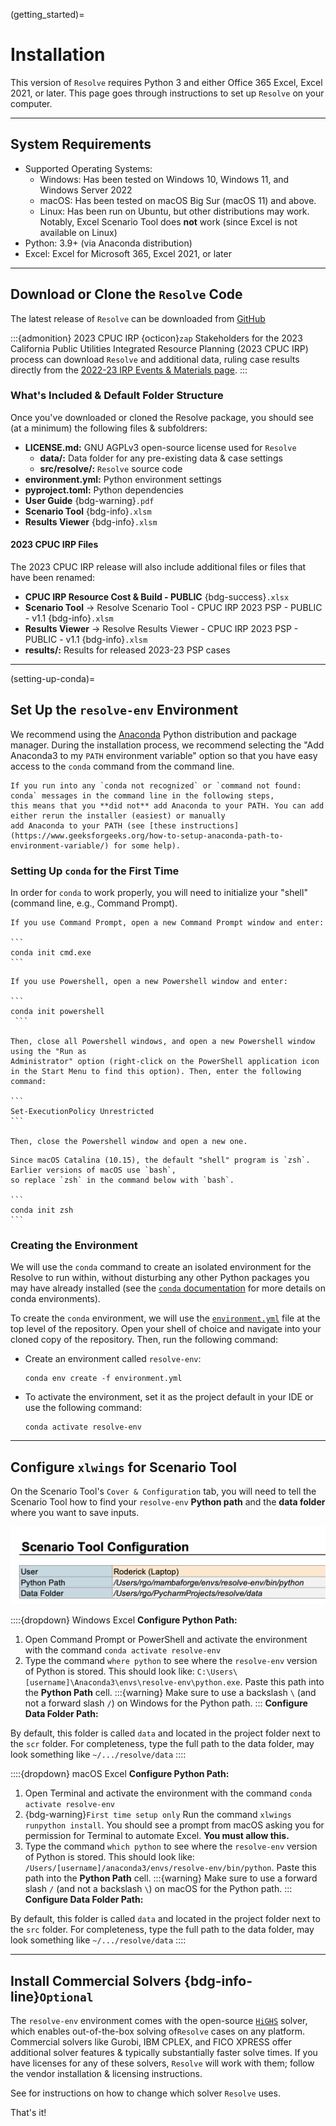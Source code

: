(getting_started)=
# Installation

This version of `Resolve` requires Python 3 and either Office 365 Excel, Excel 2021, or later. This page 
goes through instructions to set up `Resolve` on your computer.

---

## System Requirements
- Supported Operating Systems: 
  - Windows: Has been tested on Windows 10, Windows 11, and Windows Server 2022
  - macOS: Has been tested on macOS Big Sur (macOS 11) and above.
  - Linux: Has been run on Ubuntu, but other distributions may work. Notably, Excel Scenario Tool does **not** work 
    (since Excel is not available on Linux)
- Python: 3.9+ (via Anaconda distribution)
- Excel: Excel for Microsoft 365, Excel 2021, or later

---

## Download or Clone the `Resolve` Code

The latest release of `Resolve` can be downloaded from [GitHub](https://github.com/e3-/resolve/releases/latest)

:::{admonition} 2023 CPUC IRP {octicon}`zap`
Stakeholders for the 2023 California Public Utilities Integrated Resource Planning (2023 CPUC IRP) process can download 
`Resolve` and additional data, ruling case results directly from the [2022-23 IRP Events & Materials page](https://www.cpuc.ca.gov/industries-and-topics/electrical-energy/electric-power-procurement/long-term-procurement-planning/2022-irp-cycle-events-and-materials).
:::

### What's Included & Default Folder Structure

Once you've downloaded or cloned the Resolve package, you should see (at a minimum) the following files & subfoldrers:

* **LICENSE.md:** GNU AGPLv3 open-source license used for `Resolve`
  * **data/:** Data folder for any pre-existing data & case settings
  * **src/resolve/:** `Resolve` source code
* **environment.yml:** Python environment settings
* **pyproject.toml:** Python dependencies
* **User Guide** {bdg-warning}`.pdf`
* **Scenario Tool** {bdg-info}`.xlsm`
* **Results Viewer** {bdg-info}`.xlsm`

#### 2023 CPUC IRP Files

The 2023 CPUC IRP release will also include additional files or files that have been renamed:
- **CPUC IRP Resource Cost & Build - PUBLIC** {bdg-success}`.xlsx`
- **Scenario Tool** → Resolve Scenario Tool - CPUC IRP 2023 PSP - PUBLIC - v1.1 {bdg-info}`.xlsm`
- **Results Viewer** → Resolve Results Viewer - CPUC IRP 2023 PSP - PUBLIC - v1.1 {bdg-info}`.xlsm`
- **results/:** Results for released 2023-23 PSP cases 

---

(setting-up-conda)=
## Set Up the `resolve-env` Environment

We recommend using the [Anaconda](https://www.continuum.io/downloads) Python distribution and package manager. 
During the installation process, we recommend selecting the "Add Anaconda3 to my `PATH` environment variable" option
so that you have easy access to the `conda` command from the command line.

```{tip}
If you run into any `conda not recognized` or `command not found: conda` messages in the command line in the following steps,
this means that you **did not** add Anaconda to your PATH. You can add either rerun the installer (easiest) or manually
add Anaconda to your PATH (see [these instructions](https://www.geeksforgeeks.org/how-to-setup-anaconda-path-to-environment-variable/) for some help).
```

### Setting Up `conda` for the First Time

In order for `conda` to work properly, you will need to initialize your "shell" (command line, e.g., Command Prompt). 

````{dropdown} Option 1: Using Command Prompt
If you use Command Prompt, open a new Command Prompt window and enter:

```
conda init cmd.exe
```
````

````{dropdown} Option 2: Using PowerShell
If you use Powershell, open a new Powershell window and enter:

```
conda init powershell
 ```
 
Then, close all Powershell windows, and open a new Powershell window using the "Run as 
Administrator" option (right-click on the PowerShell application icon in the Start Menu to find this option). Then, enter the following command: 
 
```
Set-ExecutionPolicy Unrestricted
```

Then, close the Powershell window and open a new one. 
````

````{dropdown} Option 3: Using macOS Terminal
Since macOS Catalina (10.15), the default "shell" program is `zsh`. Earlier versions of macOS use `bash`, 
so replace `zsh` in the command below with `bash`.

```
conda init zsh
```
````

### Creating the Environment

We will use the `conda` command to create an isolated environment for the Resolve to run within, without 
disturbing any other Python packages you may have already installed (see the [`conda` documentation](https://docs.conda.io/projects/conda/en/latest/user-guide/tasks/manage-environments.html) for more details on conda environments).

To create the `conda` environment, we will use the [`environment.yml`](https://github.com/e3-/kit/blob/main/environment.yml) 
file at the top level of the repository. Open your shell of choice and navigate into your cloned copy of the repository.
Then, run the following command:

-  Create an environment called `resolve-env`:
    ```
    conda env create -f environment.yml
    ```

- To activate the environment, set it as the project default in your IDE or use the following command:
    ```
    conda activate resolve-env 
    ```

---

## Configure `xlwings` for Scenario Tool

On the Scenario Tool's `Cover & Configuration` tab, you will need to tell the Scenario Tool how to find your `resolve-env` 
**Python path** and the **data folder** where you want to save inputs.

![scenario-tool-config.png](_images/scenario-tool-config.png)

::::{dropdown} Windows Excel
**Configure Python Path:** 
1. Open Command Prompt or PowerShell and activate the environment with the command `conda activate resolve-env`
2. Type the command `where python` to see where the `resolve-env` version of Python is stored. This should look like: 
  `C:\Users\[username]\Anaconda3\envs\resolve-env\python.exe`. Paste this path into the **Python Path** cell.
  :::{warning}
  Make sure to use a backslash `\` (and not a forward slash `/`) on Windows for the Python path. 
  :::
**Configure Data Folder Path:** 

By default, this folder is called `data` and located in the project folder next to the `scr` folder. 
For completeness, type the full path to the data folder, may look something like `~/.../resolve/data`
::::

::::{dropdown} macOS Excel
**Configure Python Path:** 
1. Open Terminal and activate the environment with the command `conda activate resolve-env`
2. {bdg-warning}`First time setup only` Run the command `xlwings runpython install`. You should see a prompt from macOS 
   asking you for permission for Terminal to automate Excel. **You must allow this.**
3. Type the command `which python` to see where the `resolve-env` version of Python is stored. This should look like: 
  `/Users/[username]/anaconda3/envs/resolve-env/bin/python`. Paste this path into the **Python Path** cell.
  :::{warning}
  Make sure to use a forward slash `/` (and not a backslash `\`) on macOS for the Python path.
  :::
**Configure Data Folder Path:** 

By default, this folder is called `data` and located in the project folder next to the `src` folder. 
For completeness, type the full path to the data folder, may look something like `~/.../resolve/data`
::::

---

## Install Commercial Solvers {bdg-info-line}`Optional`

The `resolve-env` environment comes with the open-source [`HiGHS`](https://highs.dev/) solver, which enables 
out-of-the-box solving of`Resolve` cases on any platform. 
Commercial solvers like Gurobi, IBM CPLEX, and FICO XPRESS offer additional solver features & 
typically substantially faster solve times. If you have licenses for any of these solvers, `Resolve` will work with them; 
follow the vendor installation & licensing instructions.

See [](./running_resolve.md) for instructions on how to change which solver `Resolve` uses.


That's it! 